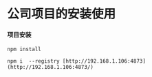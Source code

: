 # 公司项目的安装使用

#### 项目安装

`npm install`

`npm i  --registry [http://192.168.1.106:4873](http://192.168.1.106:4873/)`
